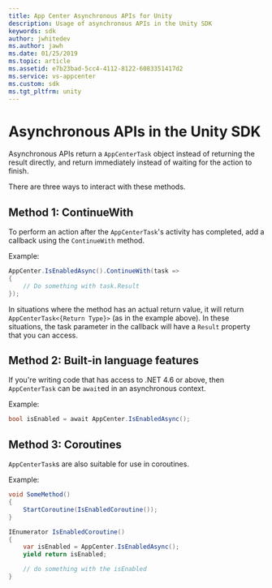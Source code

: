 ```yaml
---
title: App Center Asynchronous APIs for Unity
description: Usage of asynchronous APIs in the Unity SDK
keywords: sdk
author: jwhitedev
ms.author: jawh
ms.date: 01/25/2019
ms.topic: article
ms.assetid: e7b23bad-5cc4-4112-8122-6083351417d2
ms.service: vs-appcenter
ms.custom: sdk
ms.tgt_pltfrm: unity
---
```


# Asynchronous APIs in the Unity SDK

Asynchronous APIs return a `AppCenterTask` object instead of returning the result directly, and return immediately instead of waiting for the action to finish.

There are three ways to interact with these methods.

## Method 1: ContinueWith

To perform an action after the `AppCenterTask`'s activity has completed, add a callback using the `ContinueWith` method.


Example:

```csharp
AppCenter.IsEnabledAsync().ContinueWith(task =>
{
    // Do something with task.Result
});
```

In situations where the method has an actual return value, it will return `AppCenterTask<{Return Type}>` (as in the example above). In these situations, the task parameter in the callback will have a `Result` property that you can access.

## Method 2: Built-in language features

If you're writing code that has access to .NET 4.6 or above, then `AppCenterTask` can be `await`ed in an asynchronous context.

Example:

```csharp
bool isEnabled = await AppCenter.IsEnabledAsync();
```

## Method 3: Coroutines

`AppCenterTask`s are also suitable for use in coroutines.

Example:
```csharp
void SomeMethod()
{
    StartCoroutine(IsEnabledCoroutine());
}

IEnumerator IsEnabledCoroutine()
{
    var isEnabled = AppCenter.IsEnabledAsync();
    yield return isEnabled;

    // do something with the isEnabled
}
```
